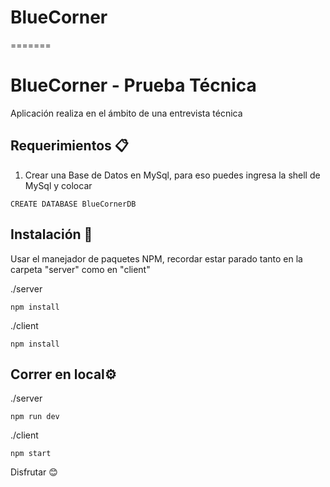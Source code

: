 
# BlueCorner

=======
# BlueCorner - Prueba Técnica
Aplicación realiza en el ámbito de una entrevista técnica

## Requerimientos 📋
1. Crear una Base de Datos en MySql, para eso puedes ingresa la shell de MySql y colocar
 ```
CREATE DATABASE BlueCornerDB
```

## Instalación 🔧
Usar el manejador de paquetes NPM, recordar estar parado tanto en la carpeta "server" como en "client"

./server
```
npm install 
```
./client
```
npm install 
```

## Correr en local⚙️
./server
```
npm run dev 
```
./client
```
npm start 
```

Disfrutar 😊

